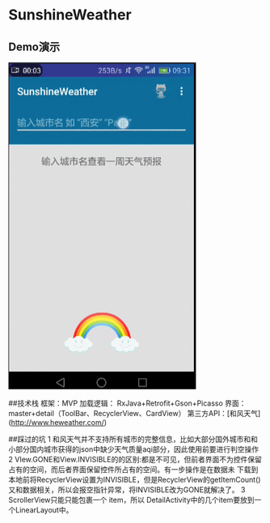 # SunshineWeather
## Demo演示
![image](https://github.com/busySnail/SunshineWeather/blob/master/gif/%E5%BD%95%E5%B1%8F.gif) 

##技术栈 
  框架：MVP
  加载逻辑： RxJava+Retrofit+Gson+Picasso 
  界面：master+detail（ToolBar、RecyclerView、CardView）
  第三方API：[和风天气] (http://www.heweather.com/)

##踩过的坑
  1 和风天气并不支持所有城市的完整信息，比如大部分国外城市和和小部分国内城市获得的json中缺少天气质量aqi部分，因此使用前要进行判空操作
  2 VIew.GONE和View.INVISIBLE的的区别:都是不可见，但前者界面不为控件保留占有的空间，而后者界面保留控件所占有的空间。有一步操作是在数据未 下载到本地前将RecyclerView设置为INVISIBLE，但是RecyclerView的getItemCount()又和数据相关，所以会报空指针异常，将INVISIBLE改为GONE就解决了。
  3 ScrollerView只能只能包裹一个 item，所以 DetailActivity中的几个item要放到一个LinearLayout中。

  
  
   


